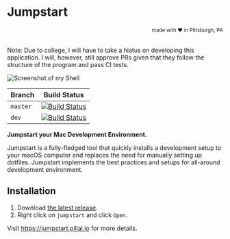 
# Jumpstart


<div align="right"> <sup> made with ❤️ in Pittsburgh, PA </sup> </div> <br />


Note: Due to college, I will have to take a hiatus on developing this application. I will, however, still approve PRs given that they follow the structure of the program and pass CI tests.

![Screenshot of my Shell](https://imgur.com/zLLU9VX.png)

| Branch | Build Status |
| --------- | ----- |
| `master` |  [![Build Status](https://travis-ci.com/pilleye/jumpstart.svg?branch=master)](https://travis-ci.com/adityarpillai/jumpstart)   |
| `dev`    | [![Build Status](https://travis-ci.com/pilleye/jumpstart.svg?branch=dev)](https://travis-ci.com/adityarpillai/jumpstart) |

**Jumpstart your Mac Development Environment.**

Jumpstart is a fully-fledged tool that quickly installs a development setup to your macOS computer and replaces the need for manually setting up dotfiles. Jumpstart implements the best practices and setups for all-around development environment.

## Installation

1) Download [the latest release](https://github.com/adityarpillai/jumpstart/releases).
2) Right click on `jumpstart` and click `Open`.

Visit https://jumpstart.pillai.io for more details.
